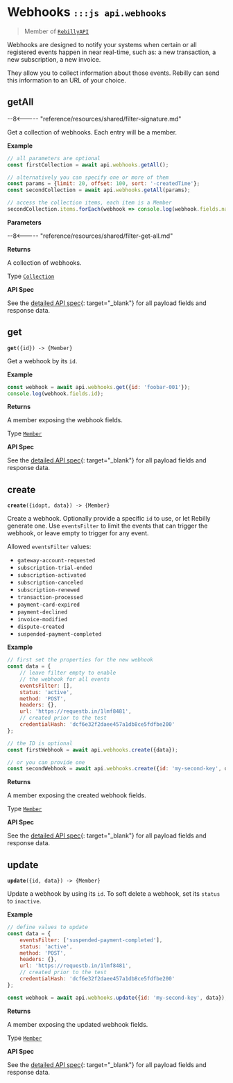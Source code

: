 # Webhooks <small>`:::js api.webhooks`</small>

> Member of [`RebillyAPI`][goto-rebillyapi]

Webhooks are designed to notify your systems when certain or all registered events happen in near real-time, such as: a new transaction, a new subscription, a new invoice.

They allow you to collect information about those events. Rebilly can send this information to an URL of your choice.


## getAll

--8<----- "reference/resources/shared/filter-signature.md"

Get a collection of webhooks. Each entry will be a member.


**Example**

```js
// all parameters are optional
const firstCollection = await api.webhooks.getAll();

// alternatively you can specify one or more of them
const params = {limit: 20, offset: 100, sort: '-createdTime'}; 
const secondCollection = await api.webhooks.getAll(params);

// access the collection items, each item is a Member
secondCollection.items.forEach(webhook => console.log(webhook.fields.name));
```

**Parameters**


--8<----- "reference/resources/shared/filter-get-all.md"


**Returns**

A collection of webhooks.

Type [`Collection`][goto-collection]


**API Spec**

See the [detailed API spec][1]{: target="_blank"} for all payload fields and response data.

## get
<div class="method"><code><strong>get</strong>({<span class="prop">id</span>}) -> <span class="return">{Member}</span></code></div>

Get a webhook by its `id`.


**Example**

```js
const webhook = await api.webhooks.get({id: 'foobar-001'});
console.log(webhook.fields.id);
```


**Returns**

A member exposing the webhook fields.

Type [`Member`][goto-member]


**API Spec**

See the [detailed API spec][2]{: target="_blank"} for all payload fields and response data.

## create
<div class="method"><code><strong>create</strong>({<span class="prop">id</span><span class="optional" title="optional">opt</span>, <span class="prop">data</span>}) -> <span class="return">{Member}</span></code></div>

Create a webhook. Optionally provide a specific `id` to use, or let Rebilly generate one. Use `eventsFilter` to limit the events that can trigger the webhook, or leave empty to trigger for any event.

Allowed `eventsFilter` values:

- `gateway-account-requested`
- `subscription-trial-ended`
- `subscription-activated`
- `subscription-canceled`
- `subscription-renewed`
- `transaction-processed`
- `payment-card-expired`
- `payment-declined`
- `invoice-modified`
- `dispute-created`
- `suspended-payment-completed`

**Example**

```js
// first set the properties for the new webhook
const data = {
    // leave filter empty to enable 
    // the webhook for all events
    eventsFilter: [],
    status: 'active',
    method: 'POST',
    headers: {},
    url: 'https://requestb.in/1lmf8481',
    // created prior to the test
    credentialHash: 'dcf6e32f2daee457a1db8ce5fdfbe200'
};

// the ID is optional
const firstWebhook = await api.webhooks.create({data});

// or you can provide one
const secondWebhook = await api.webhooks.create({id: 'my-second-key', data});
```


**Returns**

A member exposing the created webhook fields.

Type [`Member`][goto-member]


**API Spec**

See the [detailed API spec][3]{: target="_blank"} for all payload fields and response data.

## update
<div class="method"><code><strong>update</strong>({<span class="prop">id</span>, <span class="prop">data</span>}) -> <span class="return">{Member}</span></code></div>

Update a webhook by using its `id`. To soft delete a webhook, set its `status` to `inactive`.

**Example**

```js
// define values to update
const data = {
    eventsFilter: ['suspended-payment-completed'],
    status: 'active',
    method: 'POST',
    headers: {},
    url: 'https://requestb.in/1lmf8481',
    // created prior to the test
    credentialHash: 'dcf6e32f2daee457a1db8ce5fdfbe200'
};

const webhook = await api.webhooks.update({id: 'my-second-key', data});
```


**Returns**

A member exposing the updated webhook fields.

Type [`Member`][goto-member]


**API Spec**

See the [detailed API spec][3]{: target="_blank"} for all payload fields and response data.



[goto-rebillyapi]: ../rebilly-api
[goto-collection]: ../types/collection
[goto-member]: ../types/member
[1]: https://rebilly.github.io/RebillyUserAPI/#tag/Webhooks/paths/~1webhooks/get
[2]: https://rebilly.github.io/RebillyUserAPI/#tag/Webhooks/paths/~1webhooks~1{id}/get
[3]: https://rebilly.github.io/RebillyUserAPI/#tag/Webhooks/paths/~1webhooks~1{id}/put
